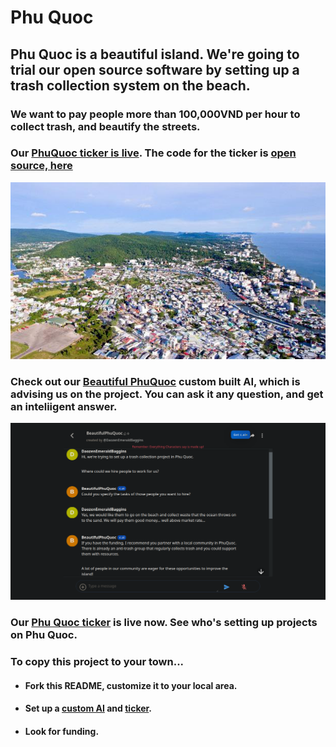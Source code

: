 # Phu Quoc

## Phu Quoc is a beautiful island. We're going to trial our open source software by setting up a trash collection system on the beach. 

### We want to pay people more than 100,000VND per hour to collect trash, and beautify the streets. 

### Our [PhuQuoc ticker is live](https://phuquoc.vercel.app). The code for the ticker is [open source, here](https://codepen.io/Teeke/pen/OJaLzJB) 

<p align="center">
<img src="https://github.com/Morningstar88/PhuQuoc/blob/main/DuongDongTown.jpg">
</p>

### Check out our [Beautiful PhuQuoc](https://beta.character.ai/chat?char=ROpR3-0p90ouQ9fWpEmmK9HtBDLHC2OTZHT-1trtkQI) custom built AI, which is advising us on the project. You can ask it any question, and get an inteliigent answer. 

<p align="center">
<img src="https://raw.githubusercontent.com/Morningstar88/PhuQuoc/main/Ai-Screenshot.png">
</p>

### Our [Phu Quoc ticker](https://phuquoc.vercel.app) is live now. See who's setting up projects on Phu Quoc.

### To copy this project to your town...
- #### Fork this README, customize it to your local area.
- #### Set up a [custom AI](https://beta.charcter.ai) and [ticker](https://codepen.io/Teeke/pen/OJaLzJB). 
- #### Look for funding. 
